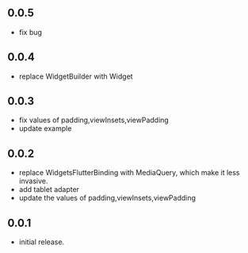 ## 0.0.5
* fix bug 

## 0.0.4
* replace WidgetBuilder with Widget

## 0.0.3
* fix values of padding,viewInsets,viewPadding
* update example

## 0.0.2
* replace WidgetsFlutterBinding with MediaQuery, which make it less invasive.
* add tablet adapter
* update the values of padding,viewInsets,viewPadding

## 0.0.1

* initial release.
